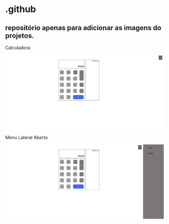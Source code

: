 # .github
## repositório apenas para adicionar as imagens do projetos.
<p> Calculadora <p>

![teste](https://github.com/pedrou103/.github/blob/main/Calculadora.png)

<p> Menu Lateral Aberto <p>
  
![teste](https://github.com/pedrou103/.github/blob/main/Calculadora2.png)
